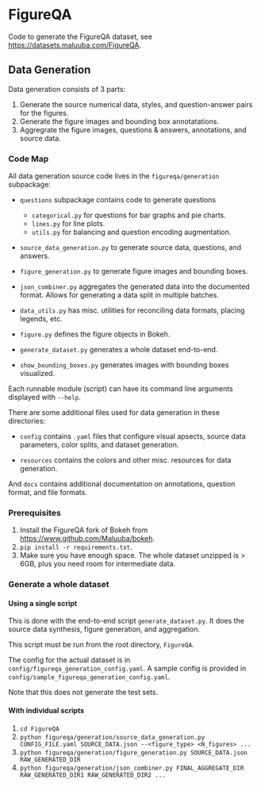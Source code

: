 # FigureQA

Code to generate the FigureQA dataset, see https://datasets.maluuba.com/FigureQA.

## Data Generation

Data generation consists of 3 parts:

1. Generate the source numerical data, styles, and question-answer pairs for the figures.
1. Generate the figure images and bounding box annotatations.
1. Aggregrate the figure images, questions & answers, annotations, and source data.

### Code Map

All data generation source code lives in the `figureqa/generation` subpackage:

- `questions` subpackage contains code to generate questions

    - `categorical.py` for questions for bar graphs and pie charts.
    - `lines.py` for line plots.
    - `utils.py` for balancing and question encoding augmentation.

- `source_data_generation.py` to generate source data, questions, and answers.

- `figure_generation.py` to generate figure images and bounding boxes.

- `json_combiner.py` aggregates the generated data into the documented format. Allows for generating a data split in multiple batches.

- `data_utils.py` has misc. utilities for reconciling data formats, placing legends, etc.

- `figure.py` defines the figure objects in Bokeh.

- `generate_dataset.py` generates a whole dataset end-to-end.

- `show_bounding_boxes.py` generates images with bounding boxes visualized.

Each runnable module (script) can have its command line arguments displayed with `--help`.

There are some additional files used for data generation in these directories:

- `config` contains `.yaml` files that configure visual apsects, source data parameters, color splits, and dataset generation.

- `resources` contains the colors and other misc. resources for data generation.

And `docs` contains additional documentation on annotations, question format, and file formats.

### Prerequisites

1. Install the FigureQA fork of Bokeh from https://www.github.com/Maluuba/bokeh.
1. `pip install -r requirements.txt`.
1. Make sure you have enough space. The whole dataset unzipped is > 6GB, plus you need room for intermediate data.

### Generate a whole dataset

#### Using a single script

This is done with the end-to-end script `generate_dataset.py`. It does the source data synthesis, figure generation, and aggregation.

This script must be run from the root directory, `FigureQA`.

The config for the actual dataset is in `config/figureqa_generation_config.yaml`.
A sample config is provided in `config/sample_figureqa_generation_config.yaml`.

Note that this does not generate the test sets.

#### With individual scripts

1. `cd FigureQA`
1. `python figureqa/generation/source_data_generation.py CONFIG_FILE.yaml SOURCE_DATA.json --<figure_type> <N_figures> ...`
1. `python figureqa/generation/figure_generation.py SOURCE_DATA.json RAW_GENERATED_DIR`
1. `python figureqa/generation/json_combiner.py FINAL_AGGREGATE_DIR RAW_GENERATED_DIR1 RAW_GENERATED_DIR2 ...`
